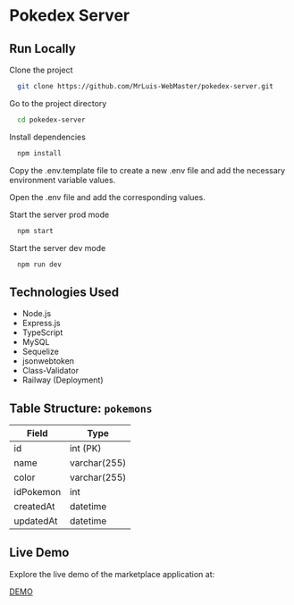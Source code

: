 
# Pokedex Server


## Run Locally

Clone the project

```bash
  git clone https://github.com/MrLuis-WebMaster/pokedex-server.git
```

Go to the project directory

```bash
  cd pokedex-server
```

Install dependencies

```bash
  npm install
```
Copy the .env.template file to create a new .env file and add the necessary environment variable values.

Open the .env file and add the corresponding values.


Start the server prod mode

```bash
  npm start
```
Start the server dev mode

```bash
  npm run dev
```

## Technologies Used

- Node.js
- Express.js
- TypeScript
- MySQL
- Sequelize
- jsonwebtoken
- Class-Validator
- Railway (Deployment)

## Table Structure: `pokemons`

| Field       | Type        |
|-------------|-------------|
| id          | int (PK)    |
| name        | varchar(255)|
| color       | varchar(255)|
| idPokemon   | int         |
| createdAt   | datetime    |
| updatedAt   | datetime    |


## Live Demo
Explore the live demo of the marketplace application at:

[DEMO](https://marketplace-simulate-frontend.vercel.app/)
